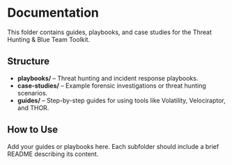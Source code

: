 # Documentation

This folder contains guides, playbooks, and case studies for the Threat Hunting & Blue Team Toolkit.

## Structure

- **playbooks/** – Threat hunting and incident response playbooks.
- **case-studies/** – Example forensic investigations or threat hunting scenarios.
- **guides/** – Step-by-step guides for using tools like Volatility, Velociraptor, and THOR.

## How to Use

Add your guides or playbooks here. Each subfolder should include a brief README describing its content.
